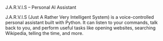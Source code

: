 J.A.R.V.I.S – Personal AI Assistant

J.A.R.V.I.S (Just A Rather Very Intelligent System) is a voice-controlled personal assistant built with Python.
It can listen to your commands, talk back to you, and perform useful tasks like opening websites, searching Wikipedia, telling the time, and more.
